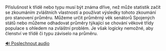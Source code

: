 
Příslušnost k třídě nebo typu musí být známa dříve, než může statistik začít se zkoumáním zvláštních vlastností a používat výsledky tohoto zkoumání pro stanovení průměru. Můžeme určit průměrný věk senátorů Spojených států nebo můžeme odhadovat průměry týkající se chování věkové třídy populace s ohledem na zvláštní problém. Je však logicky nemožné, aby členství ve třídě či typu záviselo na průměru.

[🔊 Poslechnout audio](/data/7-paragraphs/audio/chapter_22/para_004-Pslunost-k-td-nebo-typu-mus-bt-znma-dve.mp3)
